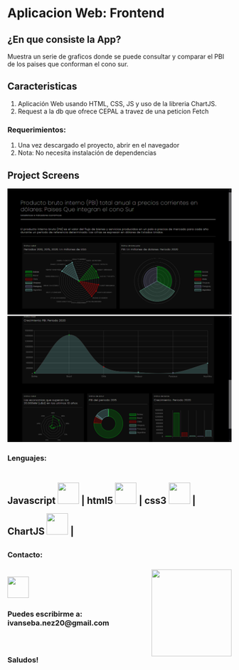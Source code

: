 # Aplicacion Web: Frontend
## ¿En que consiste la App?  
Muestra un serie de graficos donde se puede consultar y comparar el PBI de los paises que conforman el cono sur.  
 

## Caracteristicas
1) Aplicación Web usando HTML, CSS, JS y uso de la libreria ChartJS.  
2) Request a la db que ofrece CEPAL a travez de una peticion Fetch 


### Requerimientos: 
1) Una vez descargado el proyecto, abrir en el navegador  
2) Nota: No necesita instalación de dependencias

  
## Project Screens
![Home](https://github.com/IvanSebastian21/Api-VisualizacionDeDatos-ChartJS/blob/main/Api_ChartJS/public/graficos.png)
![Home](https://github.com/IvanSebastian21/Api-VisualizacionDeDatos-ChartJS/blob/main/Api_ChartJS/public/graficos2.png)
 

<h3><strong> Lenguajes:<strong></h3>
     <h2>
     Javascript <img style='width: 3rem; height: 3rem; margin-top: 1rem' src="https://cdn.pixabay.com/photo/2015/04/23/17/41/javascript-736400_960_720.png"/>  |
     html5 <img style='width: 3rem; height: 3rem; margin-top: 1rem' src="https://upload.wikimedia.org/wikipedia/commons/thumb/3/38/HTML5_Badge.svg/600px-HTML5_Badge.svg.png"/> |
     css3 <img <img style='width: 3rem; height: 3rem; margin-top: 1rem' src="https://cdn4.iconfinder.com/data/icons/social-media-logos-6/512/121-css3-512.png"/> |
     ChartJS <img <img style='width: 3rem; height: 3rem; margin-top: 1rem' src="https://www.chartjs.org/img/chartjs-logo.svg"/> |
     <h2>
         
  
<h3> Contacto: <h3> <img align='right' src="https://user-images.githubusercontent.com/85074756/140621760-a092acaa-bb99-41b2-bc4f-b2d30283fbf2.jpeg" width="180" height="195">
    <a href='https://www.linkedin.com/in/ivan-s-nu%C3%B1ez/' target= "_blank">
     <img style='width: 3rem; height: 3rem; margin-top: 1rem' src="https://res.cloudinary.com/druj3xeao/image/upload/v1635266956/readme/linkedin-logo-png-1825_cjdift.png">
    </a><br>
 <h3> Puedes escribirme a: ivanseba.nez20@gmail.com <h3>
 <br><br>
Saludos!

